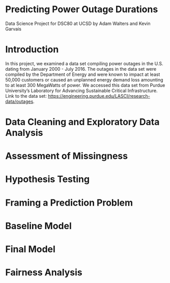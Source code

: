 # Predicting Power Outage Durations
Data Science Project for DSC80 at UCSD
by Adam Walters and Kevin Garvais


# Introduction
In this project, we examined a data set compiling power outages in the U.S. dating from January 2000 - July 2016. The outages in the data set were compiled by the Department of Energy
and were known to impact at least 50,000 customers or caused an unplanned energy demand loss amounting to at least 300 MegaWatts of power. We accessed this data set from Purdue University’s Laboratory for Advancing Sustainable Critical Infrastructure. Link to the data set: https://engineering.purdue.edu/LASCI/research-data/outages.


# Data Cleaning and Exploratory Data Analysis



# Assessment of Missingness



# Hypothesis Testing



# Framing a Prediction Problem



# Baseline Model



# Final Model



# Fairness Analysis
